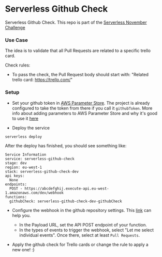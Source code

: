 <!--
title: Serverless Github Check
description: The idea is to validate that all Pull Requests are related to a specific trello card.
layout: Doc
framework: v1
platform: AWS
language: nodeJS
priority: 10
authorLink: 'https://github.com/Fortiz2305'
authorName: 'Francisco Ortiz'
authorAvatar: 'https://avatars0.githubusercontent.com/u/4025821?v=4&s=140'
-->
# Serverless Github Check
Serverless Github Check. This repo is part of the [Serverless November Challenge](https://serverless.com/blog/no-server-november-challenge/)

### Use Case

The idea is to validate that all Pull Requests are related to a specific trello card.

Check rules:

* To pass the check, the Pull Request body should start with: "Related trello card: https://trello.com/"

### Setup

* Set your github token in [AWS Parameter Store](https://docs.aws.amazon.com/systems-manager/latest/userguide/systems-manager-paramstore.html). The project is already configured to take the token from there if you call it `githubToken`. More info about adding parameters to AWS Parameter Store and why it's good to use it [here](https://serverless.com/blog/serverless-secrets-api-keys/)

* Deploy the service

```
serverless deploy
```

After the deploy has finished, you should see something like:

```
Service Information
service: serverless-github-check
stage: dev
region: eu-west-1
stack: serverless-github-check-dev
api keys:
  None
endpoints:
  POST - https://abcdefghij.execute-api.eu-west-1.amazonaws.com/dev/webhook
functions:
  githubCheck: serverless-github-check-dev-githubCheck
```

* Configure the webhook in the github repository settings. This [link](https://developer.github.com/webhooks/creating/#setting-up-a-webhook) can help you.

  * In the Payload URL, set the API POST endpoint of your function.
  * In the types of events to trigger the webhook, select "Let me select individual events". Once there, select at least `Pull Requests`.

* Apply the github check for Trello cards or change the rule to apply a new one! :)

